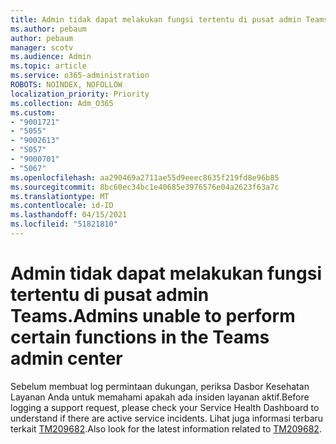 ```yaml
---
title: Admin tidak dapat melakukan fungsi tertentu di pusat admin Teams.
ms.author: pebaum
author: pebaum
manager: scotv
ms.audience: Admin
ms.topic: article
ms.service: o365-administration
ROBOTS: NOINDEX, NOFOLLOW
localization_priority: Priority
ms.collection: Adm_O365
ms.custom:
- "9001721"
- "5055"
- "9002613"
- "5057"
- "9000701"
- "5067"
ms.openlocfilehash: aa290469a2711ae55d9eeec8635f219fd8e96b85
ms.sourcegitcommit: 8bc60ec34bc1e40685e3976576e04a2623f63a7c
ms.translationtype: MT
ms.contentlocale: id-ID
ms.lasthandoff: 04/15/2021
ms.locfileid: "51821810"
---
```

# <a name="admins-unable-to-perform-certain-functions-in-the-teams-admin-center"></a><span data-ttu-id="6bb42-102">Admin tidak dapat melakukan fungsi tertentu di pusat admin Teams.</span><span class="sxs-lookup"><span data-stu-id="6bb42-102">Admins unable to perform certain functions in the Teams admin center</span></span>

<span data-ttu-id="6bb42-103">Sebelum membuat log permintaan dukungan, periksa Dasbor Kesehatan Layanan Anda untuk memahami apakah ada insiden layanan aktif.</span><span class="sxs-lookup"><span data-stu-id="6bb42-103">Before logging a support request, please check your Service Health Dashboard to understand if there are active service incidents.</span></span> <span data-ttu-id="6bb42-104">Lihat juga informasi terbaru terkait [TM209682](https://admin.microsoft.com/AdminPortal/Home/#/servicehealth?eventid=TM209682).</span><span class="sxs-lookup"><span data-stu-id="6bb42-104">Also look for the latest information related to [TM209682](https://admin.microsoft.com/AdminPortal/Home/#/servicehealth?eventid=TM209682).</span></span>

